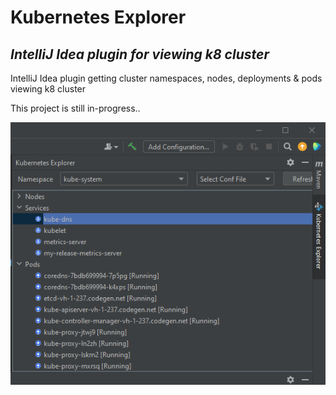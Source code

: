 # Kubernetes Explorer
## _IntelliJ Idea plugin for viewing k8 cluster_

IntelliJ Idea plugin getting cluster namespaces, nodes, deployments & pods
viewing k8 cluster

This project is still in-progress..

![Screenshot](https://github.com/DushmanthaBandaranayake/kubernetes-explorer/blob/master/docs/images/Screenshot.png)
